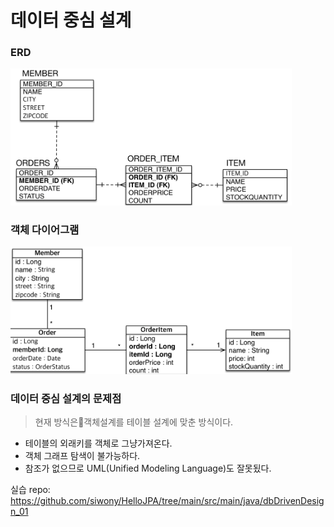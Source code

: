 # 데이터 중심 설계

### ERD
<img width=450px src=./img/data-driven-design-table.png>

### 객체 다이어그램
<img width=450px src=./img/data-driven-design-object.png>

### 데이터 중심 설계의 문제점
> 현재 방식은객체설계를 테이블 설계에 맞춘 방식이다.
- 테이블의 외래키를 객체로 그냥가져온다.
- 객체 그래프 탐색이 불가능하다.
- 참조가 없으므로 UML(Unified Modeling Language)도 잘못됬다.


실습 repo: https://github.com/siwony/HelloJPA/tree/main/src/main/java/dbDrivenDesign_01